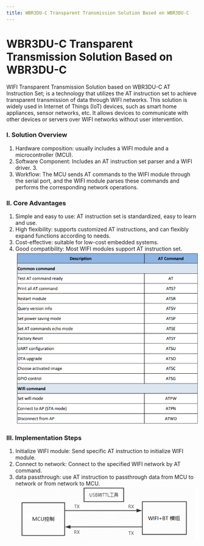 ```yaml
---
title: WBR3DU-C Transparent Transmission Solution Based on WBR3DU-C
---
```



# WBR3DU-C Transparent Transmission Solution Based on WBR3DU-C

<p>WIFI Transparent Transmission Solution based on WBR3DU-C AT Instruction Set; is a technology that utilizes the AT instruction set to achieve transparent transmission of data through WIFI networks. This solution is widely used in Internet of Things (IoT) devices, such as smart home appliances, sensor networks, etc. It allows devices to communicate with other devices or servers over WIFI networks without user intervention. </p>

### I. Solution Overview

1. Hardware composition: usually includes a WIFI module and a microcontroller (MCU).
2. Software Component: Includes an AT instruction set parser and a WIFI driver. 3.
3. Workflow: The MCU sends AT commands to the WIFI module through the serial port, and the WIFI module parses these commands and performs the corresponding network operations.

### II. Core Advantages
1. Simple and easy to use: AT instruction set is standardized, easy to learn and use.
2. High flexibility: supports customized AT instructions, and can flexibly expand functions according to needs.
3. Cost-effective: suitable for low-cost embedded systems.
4. Good compatibility: Most WIFI modules support AT instruction set.
![AT instruction set](/assets/images/8720CF/1280X1280.PNG)

### III. Implementation Steps
1. Initialize WIFI module: Send specific AT instruction to initialize WIFI module.
2. Connect to network: Connect to the specified WIFI network by AT command.
3. data passthrough: use AT instruction to passthrough data from MCU to network or from network to MCU.
![realization plan](/assets/images/8720CF/逻辑图.PNG)